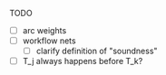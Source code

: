 TODO
- [ ] arc weights
- [ ] workflow nets
  - [ ] clarify definition of "soundness"
- [ ] T_j always happens before T_k?
